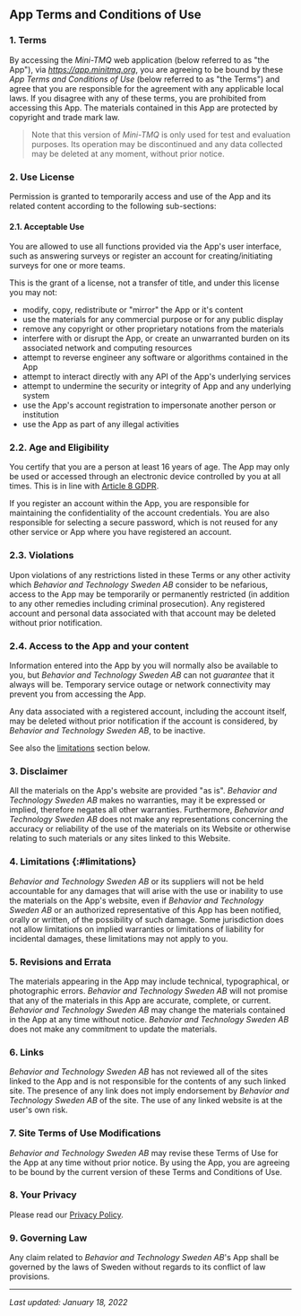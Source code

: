 ## App Terms and Conditions of Use

### 1\. Terms
By accessing the _Mini-TMQ_ web application (below referred to as "the App"), via _https://app.minitmq.org_, you are agreeing to be bound by these _App Terms and Conditions of Use_ (below referred to as "the Terms") and agree that you are responsible for the agreement with any applicable local laws. If you disagree with any of these terms, you are prohibited from accessing this App. The materials contained in this App are protected by copyright and trade mark law.

> Note that this version of _Mini-TMQ_ is only used for test and evaluation purposes. Its operation may be discontinued and any data collected may be deleted at any moment, without prior notice.

### 2\. Use License
Permission is granted to temporarily access and use of the App and its related content according to the following sub-sections:

#### 2.1\. Acceptable Use
You are allowed to use all functions provided via the App's user interface, such as answering surveys or register an account for creating/initiating surveys for one or more teams.

This is the grant of a license, not a transfer of title, and under this license you may not:
* modify, copy, redistribute or "mirror" the App or it's content
* use the materials for any commercial purpose or for any public display
* remove any copyright or other proprietary notations from the materials
* interfere with or disrupt the App, or create an unwarranted burden on its associated network and computing resources
* attempt to reverse engineer any software or algorithms contained in the App 
* attempt to interact directly with any API of the App's underlying services
* attempt to undermine the security or integrity of App and any underlying system
* use the App's account registration to impersonate another person or institution
* use the App as part of any illegal activities

### 2.2\. Age and Eligibility
You certify that you are a person at least 16 years of age. The App may only be used or accessed through an electronic device controlled by you at all times. This is in line with [Article 8 GDPR](https://gdpr-info.eu/art-8-gdpr/).

If you register an account within the App, you are responsible for maintaining the confidentiality of the account credentials. You are also responsible for selecting a secure password, which is not reused for any other service or App where you have registered an account.

### 2.3\. Violations
Upon violations of any restrictions listed in these Terms or any other activity which _Behavior and Technology Sweden AB_ consider to be nefarious, access to the App may be temporarily or permanently restricted (in addition to any other remedies including criminal prosecution). Any registered account and personal data associated with that account may be deleted without prior notification.

### 2.4\. Access to the App and your content
Information entered into the App by you will normally also be available to you, but _Behavior and Technology Sweden AB_ can not _guarantee_ that it always will be. Temporary service outage or network connectivity may prevent you from accessing the App.

Any data associated with a registered account, including the account itself, may be deleted without prior notification if the account is considered, by _Behavior and Technology Sweden AB_, to be inactive.

See also the [limitations](#limitations) section below.

### 3\. Disclaimer
All the materials on the App's website are provided "as is". _Behavior and Technology Sweden AB_ makes no warranties, may it be expressed or implied, therefore negates all other warranties. Furthermore, _Behavior and Technology Sweden AB_ does not make any representations concerning the accuracy or reliability of the use of the materials on its Website or otherwise relating to such materials or any sites linked to this Website.

### 4\. Limitations  {:#limitations}
_Behavior and Technology Sweden AB_ or its suppliers will not be held accountable for any damages that will arise with the use or inability to use the materials on the App's website, even if _Behavior and Technology Sweden AB_ or an authorized representative of this App has been notified, orally or written, of the possibility of such damage. Some jurisdiction does not allow limitations on implied warranties or limitations of liability for incidental damages, these limitations may not apply to you.

### 5\. Revisions and Errata
The materials appearing in the App may include technical, typographical, or photographic errors. _Behavior and Technology Sweden AB_ will not promise that any of the materials in this App are accurate, complete, or current. _Behavior and Technology Sweden AB_ may change the materials contained in the App at any time without notice. _Behavior and Technology Sweden AB_ does not make any commitment to update the materials.

### 6\. Links
_Behavior and Technology Sweden AB_ has not reviewed all of the sites linked to the App and is not responsible for the contents of any such linked site. The presence of any link does not imply endorsement by _Behavior and Technology Sweden AB_ of the site. The use of any linked website is at the user's own risk.

### 7\. Site Terms of Use Modifications
_Behavior and Technology Sweden AB_ may revise these Terms of Use for the App at any time without prior notice. By using the App, you are agreeing to be bound by the current version of these Terms and Conditions of Use.

### 8\. Your Privacy
Please read our [Privacy Policy](/privacy).

### 9\. Governing Law
Any claim related to _Behavior and Technology Sweden AB_'s App shall be governed by the laws of Sweden without regards to its conflict of law provisions.

***
_Last updated: January 18, 2022_
